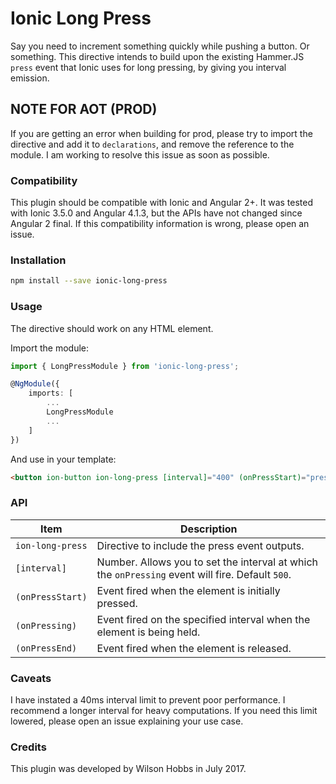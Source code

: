 # Ionic Long Press
Say you need to increment something quickly while pushing a button. Or something. This directive intends to build upon the existing Hammer.JS `press` event that Ionic uses for long pressing, by giving you interval emission.

## NOTE FOR AOT (PROD)
If you are getting an error when building for prod, please try to import the directive and add it to `declarations`, and remove the reference to the module. I am working to resolve this issue as soon as possible.

### Compatibility
This plugin should be compatible with Ionic and Angular 2+. It was tested with Ionic 3.5.0 and Angular 4.1.3, but the APIs have not changed since Angular 2 final. If this compatibility information is wrong, please open an issue.

### Installation
```sh
npm install --save ionic-long-press
```

### Usage
The directive should work on any HTML element.

Import the module:
```ts
import { LongPressModule } from 'ionic-long-press';

@NgModule({
    imports: [
        ...
        LongPressModule
        ...
    ]
})
```

And use in your template:
```html
<button ion-button ion-long-press [interval]="400" (onPressStart)="pressed()" (onPressing)="active()" (onPressEnd)="released()"></button>
```

### API
| Item | Description |
|------| ---------- |
`ion-long-press` | Directive to include the press event outputs.
`[interval]` | Number. Allows you to set the interval at which the `onPressing` event will fire. Default `500`.
`(onPressStart)` | Event fired when the element is initially pressed.
`(onPressing)` | Event fired on the specified interval when the element is being held.
`(onPressEnd)` | Event fired when the element is released.

### Caveats
I have instated a 40ms interval limit to prevent poor performance. I recommend a longer interval for heavy computations. If you need this limit lowered, please open an issue explaining your use case.

### Credits
This plugin was developed by Wilson Hobbs in July 2017.